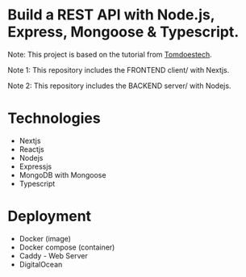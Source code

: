 # Build a REST API with Node.js, Express, Mongoose & Typescript.

Note: This project is based on the tutorial from [Tomdoestech](https://www.youtube.com/@TomDoesTech).

Note 1: This repository includes the FRONTEND client/ with Nextjs.

Note 2: This repository includes the BACKEND server/ with Nodejs.

# Technologies
- Nextjs
- Reactjs
- Nodejs
- Expressjs
- MongoDB with Mongoose
- Typescript


# Deployment
- Docker (image)
- Docker compose (container)
- Caddy - Web Server
- DigitalOcean
